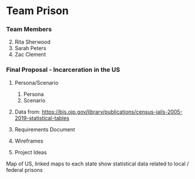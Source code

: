 # Team Prison

### Team Members
2. Rita Sherwood
1. Sarah Peters
2. Zac Clement

### Final Proposal - Incarceration in the US
1. Persona/Scenario
    1. Persona
    2. Scenario
2. Data from: https://bjs.ojp.gov/library/publications/census-jails-2005-2019-statistical-tables

3. Requirements Document

4. Wireframes

5. Project Ideas

Map of US, linked maps to each state show statistical data related to local / federal prisons






